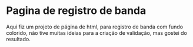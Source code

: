 # Pagina de registro de banda
Aqui fiz um projeto de página de html, para registro de banda com fundo colorido, não tive muitas ideias para a criação de validação, mas gostei do resultado.
